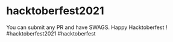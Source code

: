 # hacktoberfest2021
You can submit any PR and have SWAGS. Happy Hacktoberfest ! #hacktoberfest2021 #hacktoberfest
